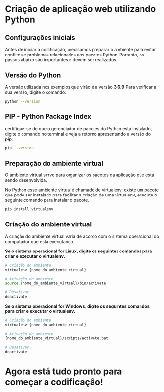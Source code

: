 # Criação de aplicação web utilizando Python

## Configurações iniciais
Antes de iniciar a codificação, precisamos preparar o ambiente para evitar conflitos e problemas relacionados aos pacotes Python.
Portanto, os passos abaixo são importantes e devem ser realizados.

## Versão do Python
A versão utilizada nos exemplos que virão é a versão **3.6.9**
Para verificar a sua versão, digite o comando:

```bash
python --version
```

## PIP - Python Package Index
certifique-se de que o gerenciador de pacotes do Python está instalado, digite o comando no terminal e veja a retorno apresentando a versão do **pip**:

```bash
pip --version
```

## Preparação do ambiente virtual
O ambiente virtual serve para organizar os pacotes da aplicação que está sendo desenvolvida.

No Python esse ambiente virtual é chamado de virtualenv, existe um pacote que pode ser instalado para facilitar a criação de uma virtualenv, execute o seguinte comando para instalar o pacote.

```bash
pip install virtualenv
```

## Criação do ambiente virtual
A criação do ambiente virtual varia de acordo com o sistema operacional do computador que está executando.

**Se o sistema operacional for Linux, digite os seguintes comandos para criar e executar o virtualenv.**

```bash
# Criação do ambiente
virtualenv {nome_do_ambiente_virtual}

# Ativação do ambiente
source {nome_do_ambiente_virtual}/bin/activate

# Desativar
deactivate

```

**Se o sistema operacional for Windows, digite os seguintes comandos para criar e executar o virtualenv.**

```bash
# Criação do ambiente
virtualenv {nome_do_ambiente_virtual}

# Ativação do ambiente
{nome_do_ambiente_virtual}/scripts/activate.bat

# Desativar
deactivate

```

# Agora está tudo pronto para começar a codificação!